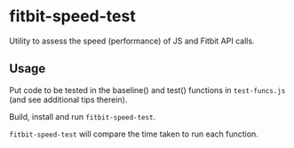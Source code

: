 # fitbit-speed-test
Utility to assess the speed (performance) of JS and Fitbit API calls.

Usage
-
Put code to be tested in the baseline() and test() functions in `test-funcs.js` (and see additional tips therein).

Build, install and run `fitbit-speed-test`.

`fitbit-speed-test` will compare the time taken to run each function.
